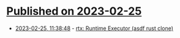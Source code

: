 # [Published on 2023-02-25](index.md)

* [2023-02-25, 11:38:48](https://lobste.rs/s/z1oxpp/rtx_runtime_executor_asdf_rust_clone) - [rtx: Runtime Executor (asdf rust clone)](https://github.com/jdxcode/rtx/)

